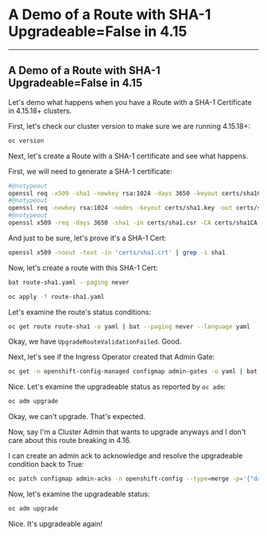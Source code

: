 # A Demo of a Route with SHA-1 Upgradeable=False in 4.15

<!-- @hook show_editor EDITOR -->
<!-- @start_livecast -->
---
<!-- @SHOW -->

## A Demo of a Route with SHA-1 Upgradeable=False in 4.15

Let's demo what happens when you have a Route with a SHA-1 Certificate in 4.15.18+ clusters.

First, let's check our cluster version to make sure we are running 4.15.18+:

```bash
oc version
```

Next, let's create a Route with a SHA-1 certificate and see what happens.

First, we will need to generate a SHA-1 certificate:

```bash
#@notypeout
openssl req -x509 -sha1 -newkey rsa:1024 -days 3650 -keyout certs/sha1CA.key -out certs/sha1CA.crt -addext "keyUsage=cRLSign, digitalSignature, keyCertSign" -addext                          "extendedKeyUsage=serverAuth,clientAuth" -nodes -subj '/C=US/ST=SC/L=Default City/O=Default Company Ltd/OU=Test CA/CN=www.exampleCA.com/emailAddress=example@example.com'
#@notypeout
openssl req -newkey rsa:1024 -nodes -keyout certs/sha1.key -out certs/sha1.csr -subj '/CN=www.example.com/ST=SC/C=US/emailAddress=example@example.com/O=Example/OU=Example'
#@notypeout
openssl x509 -req -days 3650 -sha1 -in certs/sha1.csr -CA certs/sha1CA.crt -CAcreateserial -CAkey certs/sha1CA.key -extensions ext -extfile <(echo $'[ext]\nbasicConstraints = CA:            FALSE\nsubjectKeyIdentifier = none\nauthorityKeyIdentifier = none\nextendedKeyUsage=serverAuth,clientAuth\nkeyUsage=nonRepudiation, digitalSignature, keyEncipherment') -out certs/sha1.crt
```
And just to be sure, let's prove it's a SHA-1 Cert:

```bash
openssl x509 -noout -text -in 'certs/sha1.crt' | grep -i sha1
```

Now, let's create a route with this SHA-1 Cert:

```bash
bat route-sha1.yaml --paging never

oc apply -f route-sha1.yaml
```

Let's examine the route's status conditions:

```bash
oc get route route-sha1 -o yaml | bat --paging never --language yaml
```

Okay, we have `UpgradeRouteValidationFailed`. Good.

Next, let's see if the Ingress Operator created that Admin Gate:

```bash
oc get -n openshift-config-managed configmap admin-gates -o yaml | bat --paging never --language yaml
```

Nice. Let's examine the upgradeable status as reported by `oc adm`:

```bash
oc adm upgrade
```

Okay, we can't upgrade. That's expected.

Now, say I'm a Cluster Admin that wants to upgrade anyways and I don't care about this route
breaking in 4.16.

I can create an admin ack to acknowledge and resolve the upgradeable condition back to True:

```bash
oc patch configmap admin-acks -n openshift-config --type=merge -p='{"data": {"ack-4.15-route-config-not-supported-in-4.16": "true"}}'
```

Now, let's examine the upgradeable status:

```bash
oc adm upgrade
```

Nice. It's upgradeable again!
